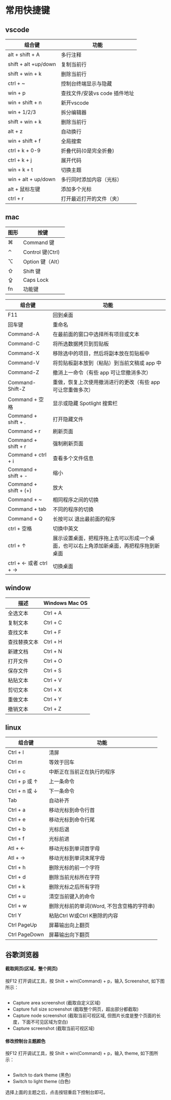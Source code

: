 # 常用快捷键

## vscode

|组合键|	功能|
|  ----  | ----  |
| alt + shift + A | 多行注释 |
| shift + alt +up/down | 复制当前行 |
| shift + win + k | 删除当前行 |
| ctrl + ~ | 控制台终端显示与隐藏 |
| win + p | 查找文件/安装vs code 插件地址 |
| win + shift + n | 新开vscode |
| win + 1/2/3 | 拆分编辑器 |
| shift + win + k | 删除当前行 |
| alt + z | 自动换行 |
| win + shift + f | 全局搜索 |
| ctrl + k + 0-9 | 折叠代码(0是完全折叠) |
| ctrl + k + j | 展开代码 |
| win + k + t | 切换主题 |
| win + alt + up/down | 多行同时添加内容（光标） |
| alt + 鼠标左键 | 添加多个光标 |
| ctrl + r | 打开最近打开的文件（夹） |
## mac

|图形|	按键|
|  ----  | ----  |
|⌘|	Command 键|
|⌃|	Control 键(Ctrl)|
|⌥|	Option 键（Alt）|
|⇧|	Shift 键|
|⇪|	Caps Lock|
|fn|	功能键|

|组合键|	功能| 
|  ----  | ----  |
| F11 | 回到桌面 |
| 回车键 | 重命名 |
| Command-A |	在最前面的窗口中选择所有项目或文本|
| Command-C |	将所选数据拷贝到剪贴板|
| Command-X |	移除选中的项目，然后将副本放在剪贴板中|
| Command-V |	将剪贴板副本放到（粘贴）到当前文稿或 app 中|
| Command-Z |	撤消上一命令（有些 app 可让您撤消多次）|
| Command-Shift-Z |	重做，恢复上次使用撤消进行的更改（有些 app 可让您重做多次）|
| Command + 空格  | 显示或隐藏 Spotlight 搜索栏 |
| Command + shift + . | 打开隐藏文件 |
| Command + r | 刷新页面 |
| Command + shift + r  | 强制刷新页面 |
| Command + ctrl + i | 查看多个文件信息 |
| Command + shift + -  | 缩小 |
| Command + shift + (+)  | 放大 |
| Command + ~  | 相同程序之间的切换 |
| Command + tab  | 不同的程序的切换 |
| Command + Q  | 长按可以 退出最前面的程序 |
| ctrl + 空格 | 切换中英文 |
| ctrl + ↑  | 展示设置桌面，把程序拖上去可以形成一个桌面，也可以右上角添加新桌面，再把程序拖到新桌面 |
| ctrl + ← 或者   ctrl + →   | 切换桌面 |
## window

|描述|	Windows	Mac OS|
|  ----  | ----  |
|全选文本|	Ctrl + A|	Cmd + A|
|复制文本|	Ctrl + C|	Cmd + C|
|查找文本|	Ctrl + F|	Cmd + F|
|查找替换文本|	Ctrl + H|	Cmd + F|
|新建文档|	Ctrl + N|	Cmd + N|
|打开文件|	Ctrl + O|	Cmd + O|
|保存文件|	Ctrl + S|	Cmd + S|
|粘贴文本|	Ctrl + V|	Cmd + V|
|剪切文本|	Ctrl + X|	Cmd + X|
|重做文本|	Ctrl + Y|	Shift + Cmd + Z|
|撤销文本|	Ctrl + Z|	Cmd + Z|
## linux

|组合键|	功能|
|  ----  | ----  |
|  Ctrl + l  | 清屏  |
|  Ctrl m  | 等效于回车  |
|  Ctrl + c  | 中断正在当前正在执行的程序  |
|  Ctrl + p 或 ↑ | 上一条命令  |
|  Ctrl + n 或 ↓ | 下一条命令  |
|  Tab  | 自动补齐  |
|  Ctrl + a  | 移动光标到命令行首  |
|  Ctrl + e  | 移动光标到命令行尾  |
|  Ctrl + b  | 光标后退  |
|  Ctrl + f  | 光标前进  |
|  Atl + ←  | 移动光标到单词首字母 |
|  Atl + →  | 移动光标到单词末尾字母 |
|  Ctrl + h | 删除光标的前一个字符 |
|  Ctrl + d | 删除当前光标所在字符 |
|  Ctrl + k | 删除光标之后所有字符 |
|  Ctrl + u | 清空当前键入的命令 |
|  Ctrl + w | 删除光标前的单词(Word, 不包含空格的字符串) |
|  Ctrl Y | 粘贴Ctrl W或Ctrl K删除的内容 |
|  Ctrl PageUp | 屏幕输出向上翻页 |
|  Ctrl PageDown | 屏幕输出向下翻页 |
## 谷歌浏览器
#### 截取网页(区域，整个网页)

按F12 打开调试工具，按 Shilt + win(Command) + p，输入 Screenshot, 如下图所示：

<img class="zoom-custom-imgs" :src="$withBase('/assets/img/screenshot.png')">

- Capture area screenshot      (截取自定义区域)
- Capture full size screenshot (截取整个网页，超出部分都截取)
- Capture node screenshot      (截取当前可视区域, 但图片长度是整个页面的长度，下面不可见区域为空白)
- Capture screenshot           (截取当前可视区域)
#### 修改控制台主题颜色

按F12 打开调试工具，按 Shilt + win(Command) + p，输入 theme, 如下图所示：

<img class="zoom-custom-imgs" :src="$withBase('/assets/img/theme.png')">

- Switch to dark theme (黑色)
- Switch to light theme (白色)

选择上面的主题之后，点击按钮重启下控制台即可。

<img class="zoom-custom-imgs" :src="$withBase('/assets/img/theme2.png')">

